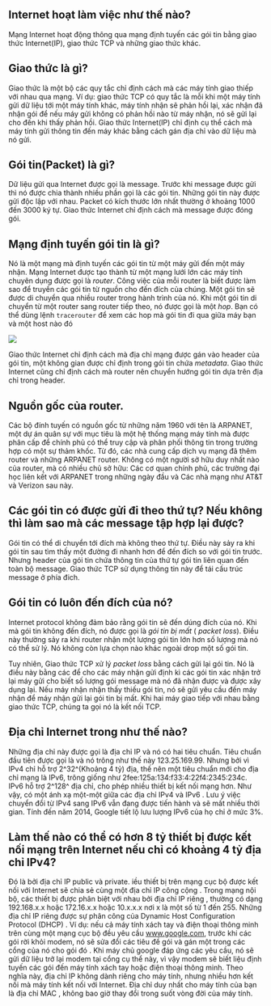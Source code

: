 ## Internet hoạt làm việc như thế nào?
Mạng Internet hoạt động thông qua mạng định tuyến các gói tin bằng giao thức Internet(IP), giao thức TCP và những giao thức khác.
## Giao thức là gì?
Giao thức là một bộ các quy tắc chỉ định cách mà các máy tính giao thiếp với nhau qua mạng. Ví dụ: giao thức TCP có quy tắc là mỗi khi một máy tính gửi dữ liệu tới một máy tính khác, máy tính nhận sẽ phản hồi lại, xác nhận đã nhận gói để nếu máy gửi không có phản hồi nào từ máy nhận, nó sẽ gửi lại cho đến khi thấy phản hồi. Giao thức Internet(IP) chỉ định cụ thể cách mà máy tính gửi thông tin đến máy khác bằng cách gán địa chỉ vào dữ liệu mà nó gửi.
## Gói tin(Packet) là gì?
Dữ liệu gửi qua Internet được gọi là message. Trước khi message được gửi thì nó được chia thành nhiều phần gọi là các gói tin. Những gói tin này được gửi độc lập với nhau. Packet có kích thước lớn nhất thường ở khoảng 1000 đến 3000 ký tự. Giao thức Internet chỉ định cách mà message được đóng gói.
## Mạng định tuyến gói tin là gì?
Nó là một mạng mà định tuyến các gói tin từ một máy gửi đến một máy nhận. Mạng Internet được tạo thành từ một mạng lưới lớn các máy tính chuyên dụng được gọi là *router*. Công việc của mỗi router là biết được làm sao để truyền các gói tin từ nguồn cho đến đích của chúng. Một gói tin sẽ được di chuyển qua nhiều router trong hành trình của nó.
Khi một gói tin di chuyển từ một router sang router tiếp theo, nó được gọi là một *hop*. Bạn có thể dùng lệnh `tracerouter` để xem các hop mà gói tin đi qua giữa máy bạn và một host nào đó

![](http://i.imgur.com/x60OhYK.png)

Giao thức Internet chỉ định cách mà địa chỉ mạng được gán vào header của gói tin, một không gian được chỉ định trong gói tin chứa *metadata*. Giao thức Internet cũng chỉ định cách mà router nên chuyển hướng gói tin dựa trên địa chỉ trong header.
## Nguồn gốc của router.

Các bộ đính tuyến có nguồn gốc từ những năm 1960 với tên là ARPANET, một dự án quân sự với mục tiêu là một hệ thống mạng máy tính mà được phân cấp để chính phủ có thể truy cập và phân phối thông tin trong trường hợp có một sự  thảm khốc. Từ đó, các nhà cung cấp dịch vụ mạng đã thêm router và những ARPANET router.
Không có một người sở hữu duy nhất nào của router, mà có nhiều chủ sở hữu: Các cơ quan chính phủ, các trường đại học liên kết với ARPANET trong những ngày đầu và Các nhà mạng như AT&T và Verizon sau này.

## Các gói tin có được gửi đi theo thứ tự? Nếu không thì làm sao mà các message tập hợp lại được?
Gói tin có thể di chuyển tới đích mà không theo thứ tự. Điều này sảy ra khi gói tin sau tìm thấy một đường đi nhanh hơn để đến đích so với gói tin trước. Nhưng header của gói tin chứa thông tin của thứ tự gói tin liên quan đến toàn bộ message. Giao thức TCP sử dụng thông tin này để tái cấu trúc message ở phía đich.

## Gói tin có luôn đến đích của nó?
Internet protocol không đảm bảo rằng gói tin sẽ đến dúng đích của nó. Khi mà gói tin không đến đích, nó được gọi là *gói tin bị mất* ( *packet loss*). Điều này thường sảy ra khi router nhận một lượng gói tin lớn hơn số lượng mà nó có thể sử lý. Nó không còn lựa chọn nào khác ngoài drop một số gói tin.

Tuy nhiên, Giao thức TCP xử lý *packet loss* bằng cách gửi lại gói tin. Nó là điều này bằng các để cho các máy nhận gửi định kì các gói tin xác nhận trở lại máy gửi cho biết số lượng gói message mà nó đã nhận được và được xây dụng lại. Nếu máy nhận nhận thấy thiếu gói tin, nó sẽ gửi yêu cầu đến máy nhận để máy nhận gửi lại gói tin bị mất.
Khi hai máy giao tiếp với nhau bằng giao thức TCP, chúng ta gọi nó là kết nối TCP.
## Địa chỉ Internet trong như thế nào?
Những địa chỉ này được gọi là địa chỉ IP và nó có hai tiêu chuẩn.
Tiêu chuẩn đầu tiên được gọi là  và nó trông như thế này 123.25.169.99. Nhưng bởi vì IPv4 chỉ hỗ trợ 2^32^(Khoảng 4 tỷ) địa, thế nên một tiêu chuẩn mới cho địa chỉ mạng là IPv6, trông giống như 2fee:125a:134:f33:4:22f4:2345:234c. IPv6 hỗ trợ 2^128^ địa chỉ, cho phép nhiều thiết bị kết nối mạng hơn.
Như vậy, có một ánh xạ một-một giữa các địa chỉ IPv4 và IPv6 . Lưu ý việc chuyển đổi từ IPv4 sang IPv6 vẫn đang được tiến hành và sẽ mất nhiều thời gian. Tính đến năm 2014, Google tiết lộ lưu lượng IPv6 của họ chỉ ở mức 3%.
## Làm thế nào có thể có hơn 8 tỷ thiết bị được kết nối mạng trên Internet nếu chỉ có khoảng 4 tỷ địa chỉ IPv4?
Đó là bởi địa chỉ IP public và private. iều thiết bị trên mạng cục bộ được kết nối với Internet sẽ chia sẻ cùng một địa chỉ IP công cộng . Trong mạng nội bộ, các thiết bị được phân biệt với nhau bởi địa chỉ IP riêng , thường có dạng 192.168.x.x hoặc 172.16.x.x hoặc 10.x.x.x nơi x là một số từ 1 đến 255. Những địa chỉ IP riêng được sự phân công của Dynamic Host Configuration Protocol (DHCP) .
Ví dụ: nếu cả máy tính xách tay và điện thoại thông minh trên cùng một mạng cục bộ đều yêu cầu www.google.com, trước khi các gói rời khỏi modem, nó sẽ sửa đổi các tiêu đề gói và gán một trong các cổng của nó cho gói đó . Khi máy chủ google đáp ứng các yêu cầu, nó sẽ gửi dữ liệu trở lại modem tại cổng cụ thể này, vì vậy modem sẽ biết liệu định tuyến các gói đến máy tính xách tay hoặc điện thoại thông minh.
Theo nghĩa này, địa chỉ IP không dành riêng cho máy tính, nhưng nhiều hơn kết nối mà máy tính kết nối với Internet. Địa chỉ duy nhất cho máy tính của bạn là địa chỉ MAC , không bao giờ thay đổi trong suốt vòng đời của máy tính.
